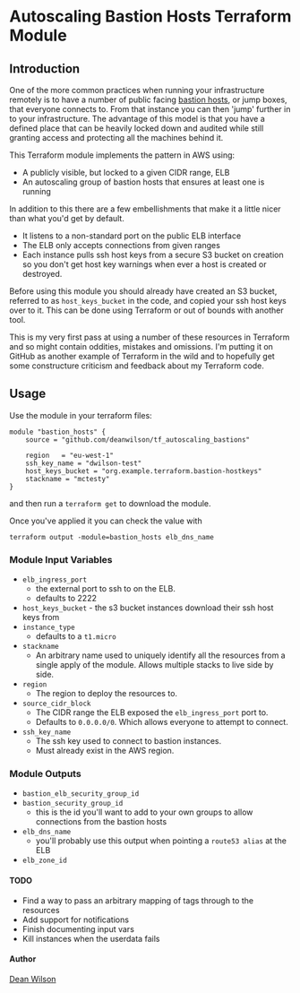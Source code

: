 # Autoscaling Bastion Hosts Terraform Module

## Introduction

One of the more common practices when running your infrastructure
remotely is to have a number of public facing [bastion
hosts](https://en.wikipedia.org/wiki/Bastion_host), or jump boxes, that
everyone connects to. From that instance you can then 'jump' further in
to your infrastructure. The advantage of this model is that you have a
defined place that can be heavily locked down and audited while still
granting access and protecting all the machines behind it.

This Terraform module implements the pattern in AWS using:

 * A publicly visible, but locked to a given CIDR range, ELB
 * An autoscaling group of bastion hosts that ensures at least one is running

In addition to this there are a few embellishments that make it a little nicer than
what you'd get by default.

 * It listens to a non-standard port on the public ELB interface
 * The ELB only accepts connections from given ranges
 * Each instance pulls ssh host keys from a secure S3 bucket on creation
   so you don't get host key warnings when ever a host is created or
   destroyed.

Before using this module you should already have created an S3 bucket,
referred to as `host_keys_bucket` in the code, and copied your ssh host
keys over to it. This can be done using Terraform or out of bounds with
another tool.

This is my very first pass at using a number of these resources in Terraform
and so might contain oddities, mistakes and omissions. I'm putting it on GitHub
as another example of Terraform in the wild and to hopefully get some
constructure criticism and feedback about my Terraform code.

## Usage

Use the module in your terraform files:

    module "bastion_hosts" {
        source = "github.com/deanwilson/tf_autoscaling_bastions"

        region   = "eu-west-1"
        ssh_key_name = "dwilson-test"
        host_keys_bucket = "org.example.terraform.bastion-hostkeys"
        stackname = "mctesty"
    }

and then run a `terraform get` to download the module.

Once you've applied it you can check the value with

    terraform output -module=bastion_hosts elb_dns_name

### Module Input Variables

 * `elb_ingress_port`
   * the external port to ssh to on the ELB.
   * defaults to 2222
 * `host_keys_bucket` - the s3 bucket instances download their ssh host keys from
 * `instance_type`
   * defaults to a `t1.micro`
 * `stackname`
   * An arbitrary name used to uniquely identify all the resources from a single
     apply of the module. Allows multiple stacks to live side by side.
 * `region`
   * The region to deploy the resources to.
 * `source_cidr_block`
   * The CIDR range the ELB exposed the `elb_ingress_port` port to.
   * Defaults to `0.0.0.0/0`. Which allows everyone to attempt to connect.
 * `ssh_key_name`
   * The ssh key used to connect to bastion instances.
   * Must already exist in the AWS region.

### Module Outputs

 * `bastion_elb_security_group_id`
 * `bastion_security_group_id`
   * this is the id you'll want to add to your own groups to allow connections from the bastion hosts
 * `elb_dns_name`
   * you'll probably use this output when pointing a `route53 alias` at the ELB
 * `elb_zone_id`

#### TODO

 * Find a way to pass an arbitrary mapping of tags through to the resources
 * Add support for notifications
 * Finish documenting input vars
 * Kill instances when the userdata fails

#### Author

  [Dean Wilson](http://www.unixdaemon.net)
